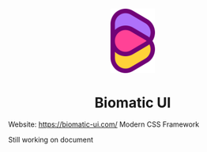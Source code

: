 <p align="center">
  <img width=18% src="https://raw.githubusercontent.com/BioMaRu/biomatic/readme-resource/readme-images/logo.png">
</p>

<h1 align="center">Biomatic UI</h1>

Website: https://biomatic-ui.com/
Modern CSS Framework

Still working on document
